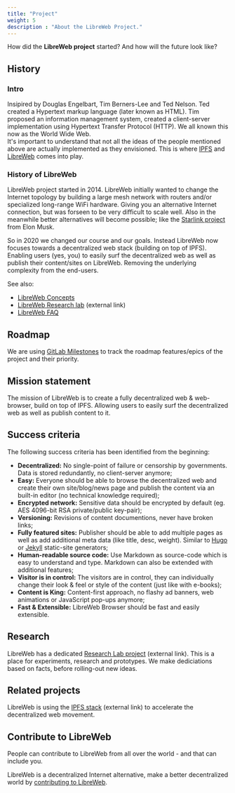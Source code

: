 ```yaml
---
title: "Project"
weight: 5
description : "About the LibreWeb Project."
---
```


How did the **LibreWeb project** started? And how will the future look like?

## History

### Intro

Insipired by Douglas Engelbart, Tim Berners-Lee and Ted Nelson. Ted created a Hypertext markup language (later known as HTML). Tim proposed an information management system, created a client-server implementation using Hypertext Transfer Protocol (HTTP). We all known this now as the World Wide Web.  
It's important to understand that not all the ideas of the people mentioned above are actually implemented as they envisioned. This is where [IPFS](https://ipfs.io) and [LibreWeb](https://libreweb.org) comes into play.

### History of LibreWeb

LibreWeb project started in 2014. LibreWeb initially wanted to change the Internet topology by building a large mesh network with routers and/or specialized long-range WiFi hardware. Giving you an alternative Internet connection, but was forseen to be very difficult to scale well. Also in the meanwhile better alternatives will become possible; like the [Starlink project](https://www.starlink.com/) from Elon Musk.

So in 2020 we changed our course and our goals. Instead LibreWeb now focuses towards a decentralized web stack (building on top of IPFS). Enabling users (yes, you) to easily surf the decentralized web as well as publish their content/sites on LibreWeb. Removing the underlying complexity from the end-users.

See also:

* [LibreWeb Concepts](/concepts)
* [LibreWeb Research lab](https://gitlab.melroy.org/libreweb/research_lab/-/blob/master/research.md) (external link)
* [LibreWeb FAQ](/faq)

## Roadmap

We are using [GitLab Milestones](https://gitlab.melroy.org/libreweb/browser/-/milestones) to track the roadmap features/epics of the project and their priority.

## Mission statement

The mission of LibreWeb is to create a fully decentralized web & web-browser, build on top of IPFS. Allowing users to easily surf the decentralized web as well as publish content to it.

## Success criteria

The following success criteria has been identified from the beginning:

* **Decentralized:** No single-point of failure or censorship by governments. Data is stored redundantly, no client-server anymore;
* **Easy:** Everyone should be able to browse the decentralized web and create their own site/blog/news page and publish the content via an built-in editor (no technical knowledge required);
* **Encrypted network:** Sensitive data should be encrypted by default (eg. AES 4096-bit RSA private/public key-pair);
* **Versioning:** Revisions of content documentions, never have broken links;
* **Fully featured sites:** Publisher should be able to add multiple pages as well as add additional meta data (like title, desc, weight). Similar to [Hugo](https://gohugo.io/) or [Jekyll](https://jekyllrb.com/) static-site generators;
* **Human-readable source code:** Use Markdown as source-code which is easy to understand and type. Markdown can also be extended with additional features;
* **Visitor is in control:** The visitors are in control, they can individually change their look & feel or style of the content (just like with e-books);
* **Content is King:** Content-first approach, no flashy ad banners, web animations or JavaScript pop-ups anymore;
* **Fast & Extensible:** LibreWeb Browser should be fast and easily extensible.

## Research

LibreWeb has a dedicated [Research Lab project](https://gitlab.melroy.org/libreweb/research_lab) (external link). This is a place for experiments, research and prototypes. We make dediciations based on facts, before rolling-out new ideas.

## Related projects

LibreWeb is using the [IPFS stack](https://ipfs.io/) (external link) to accelerate the decentralized web movement.

## Contribute to LibreWeb

People can contribute to LibreWeb from all over the world - and that can include you.

LibreWeb is a decentralized Internet alternative, make a better decentralized world by [contributing to LibreWeb](/project/contribute).
